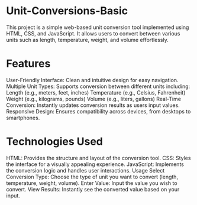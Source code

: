 # Unit-Conversions-Basic
This project is a simple web-based unit conversion tool implemented using HTML, CSS, and JavaScript. It allows users to convert between various units such as length, temperature, weight, and volume effortlessly.

# Features
User-Friendly Interface: Clean and intuitive design for easy navigation.
Multiple Unit Types: Supports conversion between different units including:
Length (e.g., meters, feet, inches)
Temperature (e.g., Celsius, Fahrenheit)
Weight (e.g., kilograms, pounds)
Volume (e.g., liters, gallons)
Real-Time Conversion: Instantly updates conversion results as users input values.
Responsive Design: Ensures compatibility across devices, from desktops to smartphones.
# Technologies Used
HTML: Provides the structure and layout of the conversion tool.
CSS: Styles the interface for a visually appealing experience.
JavaScript: Implements the conversion logic and handles user interactions.
Usage
Select Conversion Type: Choose the type of unit you want to convert (length, temperature, weight, volume).
Enter Value: Input the value you wish to convert.
View Results: Instantly see the converted value based on your input.
